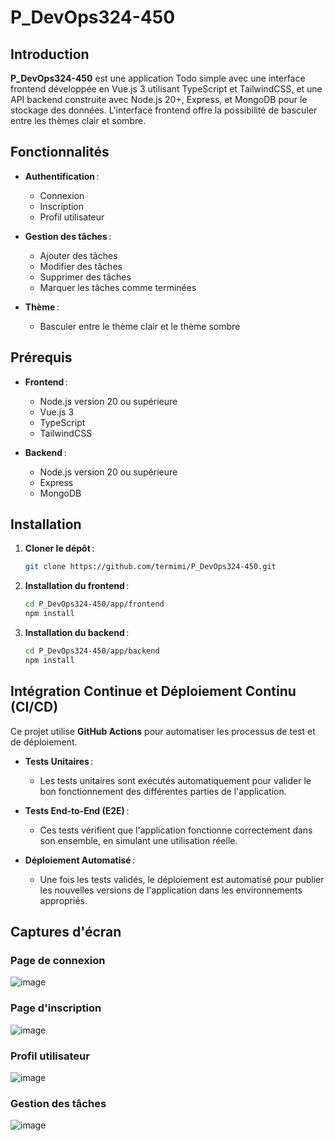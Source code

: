 # P_DevOps324-450

## Introduction

**P_DevOps324-450** est une application Todo simple avec une interface frontend développée en Vue.js 3 utilisant TypeScript et TailwindCSS, et une API backend construite avec Node.js 20+, Express, et MongoDB pour le stockage des données. L'interface frontend offre la possibilité de basculer entre les thèmes clair et sombre.

## Fonctionnalités

- **Authentification** :
  - Connexion
  - Inscription
  - Profil utilisateur

- **Gestion des tâches** :
  - Ajouter des tâches
  - Modifier des tâches
  - Supprimer des tâches
  - Marquer les tâches comme terminées

- **Thème** :
  - Basculer entre le thème clair et le thème sombre

## Prérequis

- **Frontend** :
  - Node.js version 20 ou supérieure
  - Vue.js 3
  - TypeScript
  - TailwindCSS

- **Backend** :
  - Node.js version 20 ou supérieure
  - Express
  - MongoDB

## Installation

1. **Cloner le dépôt** :
   ```bash
   git clone https://github.com/termimi/P_DevOps324-450.git
   ```

2. **Installation du frontend** :
   ```bash
   cd P_DevOps324-450/app/frontend
   npm install
   ```

3. **Installation du backend** :
   ```bash
   cd P_DevOps324-450/app/backend
   npm install
   ```

## Intégration Continue et Déploiement Continu (CI/CD)

Ce projet utilise **GitHub Actions** pour automatiser les processus de test et de déploiement.

- **Tests Unitaires** :
  - Les tests unitaires sont exécutés automatiquement pour valider le bon fonctionnement des différentes parties de l'application.

- **Tests End-to-End (E2E)** :
  - Ces tests vérifient que l'application fonctionne correctement dans son ensemble, en simulant une utilisation réelle.

- **Déploiement Automatisé** :
  - Une fois les tests validés, le déploiement est automatisé pour publier les nouvelles versions de l'application dans les environnements appropriés.

## Captures d'écran

### Page de connexion

![image](https://github.com/user-attachments/assets/9d216bf4-b9d2-41b6-a2d1-ce047c72a7bb)


### Page d'inscription

![image](https://github.com/user-attachments/assets/7a8d09c0-0bfb-4e6c-9cee-fa8572293b50)


### Profil utilisateur

![image](https://github.com/user-attachments/assets/438652c4-4bf2-40fb-aadf-58787c08726a)


### Gestion des tâches

![image](https://github.com/user-attachments/assets/259ef2c9-a275-429f-bc3f-24c1f1fa4108)


